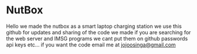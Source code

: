 # NutBox
Hello we made the nutbox as a smart laptop charging station
we use this github for updates and sharing of the code we made
if you are searching for the web server and IMSG programs
we cant put them on github passwords api keys etc...
if you want the code email me at
jojoosinga@gmail.com
